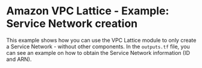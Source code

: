 # Amazon VPC Lattice - Example: Service Network creation

This example shows how you can use the VPC Lattice module to only create a Service Network - without other components. In the `outputs.tf` file, you can see an example on how to obtain the Service Network information (ID and ARN).

